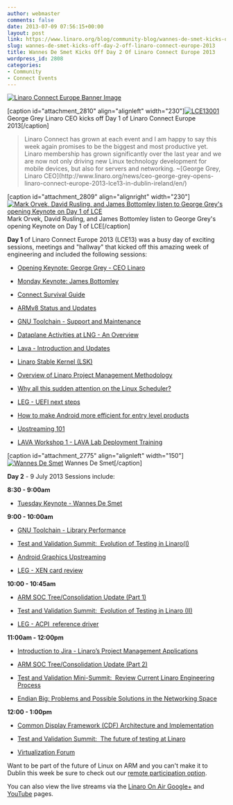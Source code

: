 ```yaml
---
author: webmaster
comments: false
date: 2013-07-09 07:56:15+00:00
layout: post
link: https://www.linaro.org/blog/community-blog/wannes-de-smet-kicks-off-day-2-off-linaro-connect-europe-2013/
slug: wannes-de-smet-kicks-off-day-2-off-linaro-connect-europe-2013
title: Wannes De Smet Kicks Off Day 2 Of Linaro Connect Europe 2013
wordpress_id: 2808
categories:
- Community
- Connect Events
---
```


[![Linaro Connect Europe Banner Image](http://www.linaro.org/wp-content/uploads/2013/03/lce13-mico.png)](http://www.linaro.org/wp-content/uploads/2013/03/lce13-mico.png)

[caption id="attachment_2810" align="alignleft" width="230"][![LCE13001](http://www.linaro.org/wp-content/uploads/2013/07/LCE13001-1024x685.jpg)](http://www.linaro.org/wp-content/uploads/2013/07/LCE13001.jpg) George Grey Linaro CEO kicks off Day 1 of Linaro Connect Europe 2013[/caption]


<blockquote>Linaro Connect has grown at each event and I am happy to say this week again promises to be the biggest and most productive yet. Linaro membership has grown significantly over the last year and we are now not only driving new Linux technology development for mobile devices, but also for servers and networking. ~[George Grey, Linaro CEO](http://www.linaro.org/news/ceo-george-grey-opens-linaro-connect-europe-2013-lce13-in-dublin-ireland/en/)</blockquote>


[caption id="attachment_2809" align="alignright" width="230"][![Mark Orvek, David Rusling, and James Bottomley listen to George Grey's opening Keynote on Day 1 of LCE](http://www.linaro.org/wp-content/uploads/2013/07/LCE130010-1024x682.jpg)](http://www.linaro.org/wp-content/uploads/2013/07/LCE130010.jpg) Mark Orvek, David Rusling, and James Bottomley listen to George Grey's opening Keynote on Day 1 of LCE[/caption]

**Day 1** of Linaro Connect Europe 2013 (LCE13) was a busy day of exciting sessions, meetings and "hallway" that kicked off this amazing week of engineering and included the following sessions:



	
  * [Opening Keynote: George Grey - CEO Linaro](http://lce-13.zerista.com/event/member/79585)

	
  * [Monday Keynote: James Bottomley](http://lce-13.zerista.com/event/member/79586)

	
  * [Connect Survival Guide](http://lce-13.zerista.com/event/member/79587)

	
  * [ARMv8 Status and Updates](http://lce-13.zerista.com/event/member/79588)

	
  * [GNU Toolchain - Support and Maintenance](http://lce-13.zerista.com/event/member/79590)

	
  * [Dataplane Activities at LNG - An Overview](http://lce-13.zerista.com/event/member/79596)

	
  * [Lava - Introduction and Updates](http://lce-13.zerista.com/event/member/79595)

	
  * [Linaro Stable Kernel (LSK)](http://lce-13.zerista.com/event/member/79592)

	
  * [Overview of Linaro Project Management Methodology](http://lce-13.zerista.com/event/member/79594)

	
  * [Why all this sudden attention on the Linux Scheduler?](http://lce-13.zerista.com/event/member/79597)

	
  * [LEG - UEFI next steps](http://lce-13.zerista.com/event/member/79593)

	
  * [How to make Android more efficient for entry level products](http://lce-13.zerista.com/event/member/79589)

	
  * [Upstreaming 101](http://lce-13.zerista.com/event/member/81058)

	
  * [LAVA Workshop 1 - LAVA Lab Deployment Training](http://lce-13.zerista.com/event/member/79618)


[caption id="attachment_2775" align="alignleft" width="150"][![Wannes De Smet](http://www.linaro.org/wp-content/uploads/2013/06/W0uAgPW50sjp5cQWx9oHb26zi_Wr5t_Ks2XHDXMk-JlqhMUrT41djB1BoPkwsz2CwAs2000.png)](http://www.linaro.org/wp-content/uploads/2013/06/W0uAgPW50sjp5cQWx9oHb26zi_Wr5t_Ks2XHDXMk-JlqhMUrT41djB1BoPkwsz2CwAs2000.png) Wannes De Smet[/caption]

**Day 2** - 9 July 2013 Sessions include:

**8:30 - 9:00am**



	
  * [Tuesday Keynote - Wannes De Smet](http://lce-13.zerista.com/event/member/79608)


**9:00 - 10:00am**



	
  * [GNU Toolchain - Library Performance](http://lce-13.zerista.com/event/member/79611)

	
  * [Test and Validation Summit:  Evolution of Testing in Linaro(I)](http://lce-13.zerista.com/event/member/79630)

	
  * [Android Graphics Upstreaming](http://lce-13.zerista.com/event/member/79632)

	
  * [LEG - XEN card review](http://lce-13.zerista.com/event/member/81924)


**10:00 - 10:45am**



	
  * [ARM SOC Tree/Consolidation Update (Part 1)](http://lce-13.zerista.com/event/member/79609)

	
  * [Test and Validation Summit:  Evolution of Testing in Linaro (II)](http://lce-13.zerista.com/event/member/79633)

	
  * [LEG - ACPI  reference driver](http://lce-13.zerista.com/event/member/79610)


**11:00am - 12:00pm**



	
  * [Introduction to Jira - Linaro’s Project Management Applications](http://lce-13.zerista.com/event/member/79576)

	
  * [ARM SOC Tree/Consolidation Update (Part 2)](http://lce-13.zerista.com/event/member/79612)

	
  * [Test and Validation Mini-Summit:  Review Current Linaro Engineering Process](http://lce-13.zerista.com/event/member/79636)

	
  * [Endian Big: Problems and Possible Solutions in the Networking Space](http://lce-13.zerista.com/event/member/79613)


**12:00 - 1:00pm**



	
  * [Common Display Framework (CDF) Architecture and Implementation](http://lce-13.zerista.com/event/member/79619)

	
  * [Test and Validation Summit:  The future of testing at Linaro](http://lce-13.zerista.com/event/member/79639)

	
  * [Virtualization Forum](http://lce-13.zerista.com/event/member/80428)


Want to be part of the future of Linux on ARM and you can't make it to Dublin this week be sure to check out our [remote participation option](http://www.linaro.org/connect/schedule/remote-participation-LCE13).

You can also view the live streams via the [Linaro On Air Google+](https://plus.google.com/u/0/116754366033915823792/posts) and [YouTube](http://www.youtube.com/user/LinaroOnAir) pages.

